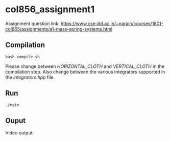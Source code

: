 # col856_assignment1

Assignment question link: https://www.cse.iitd.ac.in/~narain/courses/1801-col865/assignments/a1-mass-spring-systems.html

## Compilation
```
bash compile.sh
```
Please change between *HORIZONTAL_CLOTH* and *VERTICAL_CLOTH* in the compilation step.
Also change between the various integrators supported in the *integrators.hpp* file.

## Run
```
./main
```

## Ouput

Video output: 